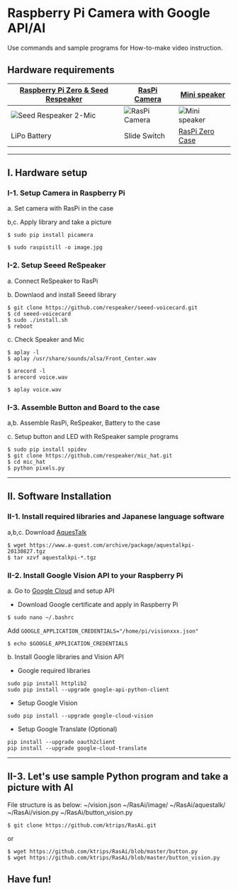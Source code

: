 # Raspberry Pi Camera with Google API/AI

Use commands and sample programs for How-to-make video instruction.

## Hardware requirements
|[Raspberry Pi Zero & Seed Respeaker](https://amzn.to/2VnIlXZ)|[RasPi Camera](https://amzn.to/2Dwq0h9)|[Mini speaker](http://akizukidenshi.com/catalog/g/gP-12587/)|
|---|---|---|
|![Seed Respeaker 2-Mic](https://images-na.ssl-images-amazon.com/images/I/61LUX8fc0xL._SL1024_.jpg)|![RasPi Camera](https://images-na.ssl-images-amazon.com/images/I/41gHGo7BeuL.jpg)|![Mini speaker](http://akizukidenshi.com/img/goods/C/P-12587.jpg)|
|LiPo Battery|Slide Switch|[RasPi Zero Case](https://amzn.to/2VnIlXZ)|

---

## I. Hardware setup

### I-1. Setup Camera in Raspberry Pi

 a. Set camera with RasPi in the case

 b,c. Apply library and take a picture

```
$ sudo pip install picamera

$ sudo raspistill -o image.jpg
```

### I-2. Setup Seeed ReSpeaker

 a. Connect ReSpeaker to RasPi

 b. Downlaod and install Seeed library

```
$ git clone https://github.com/respeaker/seeed-voicecard.git
$ cd seeed-voicecard
$ sudo ./install.sh
$ reboot
```
 c. Check Speaker and Mic
```
$ aplay -l
$ aplay /usr/share/sounds/alsa/Front_Center.wav

$ arecord -l
$ arecord voice.wav

$ aplay voice.wav
```

### I-3. Assemble Button and Board to the case

a,b. Assemble RasPi, ReSpeaker, Battery to the case

c. Setup button and LED with ReSpeaker sample programs

```
$ sudo pip install spidev
$ git clone https://github.com/respeaker/mic_hat.git
$ cd mic_hat
$ python pixels.py
```



---

## II. Software Installation

### II-1. Install required libraries and Japanese language software

 a,b,c. Download [AquesTalk](https://www.a-quest.com/products/aquestalkpi.html)
 
```
$ wget https://www.a-quest.com/archive/package/aquestalkpi-20130827.tgz
$ tar xzvf aquestalkpi-*.tgz
```

### II-2. Install Google Vision API to your Raspberry Pi

 a. Go to [Google Cloud](https://cloud.google.com) and setup API
 
 - Download Google certificate and apply in Raspberry Pi
 
```
$ sudo nano ~/.bashrc
```
Add `GOOGLE_APPLICATION_CREDENTIALS="/home/pi/visionxxx.json"`
```
$ echo $GOOGLE_APPLICATION_CREDENTIALS
```

 b. Install Google libraries and Vision API
 
 - Google required libraries
 
```
sudo pip install httplib2
sudo pip install --upgrade google-api-python-client
```

 - Setup Google Vision
```
sudo pip install --upgrade google-cloud-vision
```

 - Setup Google Translate (Optional)
```
pip install --upgrade oauth2client
pip install --upgrade google-cloud-translate
```

---

## II-3. Let's use sample Python program and take a picture with AI

File structure is as below:
~/vision.json
~/RasAi/image/
~/RasAi/aquestalk/
~/RasAi/vision.py
~/RasAi/button_vision.py

```
$ git clone https://github.com/ktrips/RasAi.git
```
or
```
$ wget https://github.com/ktrips/RasAi/blob/master/button.py
$ wget https://github.com/ktrips/RasAi/blob/master/button_vision.py
```

## Have fun!

